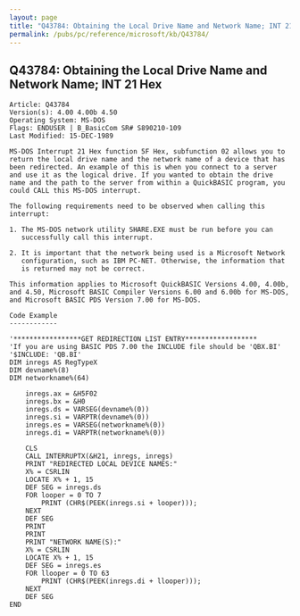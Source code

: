 ```yaml
---
layout: page
title: "Q43784: Obtaining the Local Drive Name and Network Name; INT 21 Hex"
permalink: /pubs/pc/reference/microsoft/kb/Q43784/
---
```


## Q43784: Obtaining the Local Drive Name and Network Name; INT 21 Hex

	Article: Q43784
	Version(s): 4.00 4.00b 4.50
	Operating System: MS-DOS
	Flags: ENDUSER | B_BasicCom SR# S890210-109
	Last Modified: 15-DEC-1989
	
	MS-DOS Interrupt 21 Hex function 5F Hex, subfunction 02 allows you to
	return the local drive name and the network name of a device that has
	been redirected. An example of this is when you connect to a server
	and use it as the logical drive. If you wanted to obtain the drive
	name and the path to the server from within a QuickBASIC program, you
	could CALL this MS-DOS interrupt.
	
	The following requirements need to be observed when calling this
	interrupt:
	
	1. The MS-DOS network utility SHARE.EXE must be run before you can
	   successfully call this interrupt.
	
	2. It is important that the network being used is a Microsoft Network
	   configuration, such as IBM PC-NET. Otherwise, the information that
	   is returned may not be correct.
	
	This information applies to Microsoft QuickBASIC Versions 4.00, 4.00b,
	and 4.50, Microsoft BASIC Compiler Versions 6.00 and 6.00b for MS-DOS,
	and Microsoft BASIC PDS Version 7.00 for MS-DOS.
	
	Code Example
	------------
	
	'*****************GET REDIRECTION LIST ENTRY******************
	'If you are using BASIC PDS 7.00 the INCLUDE file should be 'QBX.BI'
	'$INCLUDE: 'QB.BI'
	DIM inregs AS RegTypeX
	DIM devname%(8)
	DIM networkname%(64)
	
	    inregs.ax = &H5F02
	    inregs.bx = &H0
	    inregs.ds = VARSEG(devname%(0))
	    inregs.si = VARPTR(devname%(0))
	    inregs.es = VARSEG(networkname%(0))
	    inregs.di = VARPTR(networkname%(0))
	
	    CLS
	    CALL INTERRUPTX(&H21, inregs, inregs)
	    PRINT "REDIRECTED LOCAL DEVICE NAMES:"
	    X% = CSRLIN
	    LOCATE X% + 1, 15
	    DEF SEG = inregs.ds
	    FOR looper = 0 TO 7
	        PRINT (CHR$(PEEK(inregs.si + looper)));
	    NEXT
	    DEF SEG
	    PRINT
	    PRINT
	    PRINT "NETWORK NAME(S):"
	    X% = CSRLIN
	    LOCATE X% + 1, 15
	    DEF SEG = inregs.es
	    FOR llooper = 0 TO 63
	        PRINT (CHR$(PEEK(inregs.di + llooper)));
	    NEXT
	    DEF SEG
	END
